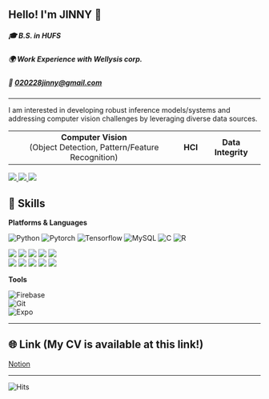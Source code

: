 ## Hello! I'm JINNY 👋

##### 🎓 B.S. in HUFS
##### 🌍 Work Experience with Wellysis corp.
##### 📧 020228jinny@gmail.com

---


I am interested in developing robust inference models/systems and addressing computer vision challenges by leveraging diverse data sources.

<table>
  <tr>
    <td align="center"><b>Computer Vision</b><br>(Object Detection, Pattern/Feature Recognition)</td>
    <td align="center"><b>HCI</b></td>
    <td align="center"><b>Data Integrity</b></td>
  </tr>
</table>

<p align="left">
  <a href="https://plump-krill-86e.notion.site/Portfolio-2924b10395a84814858838f6215ae6bd?pvs=4">
    <img src="https://img.shields.io/badge/Notion-%23000000?style=for-the-badge&logo=notion&logoColor=white"/>
  </a>
  <a href="mailto:020228jinny@gmail.com">
    <img src="https://img.shields.io/badge/Gmail-D14836?style=for-the-badge&logo=gmail&logoColor=white"/>
  </a>
  <a href="https://www.linkedin.com/in/jiin-kim-1928b331a/">
    <img src="https://img.shields.io/badge/LinkedIn-0077B5?style=for-the-badge&logo=linkedin&logoColor=white"/>
  </a>
</p>


## 💪 Skills

**Platforms & Languages**  

![Python](https://img.shields.io/badge/Python-3776AB?style=for-the-badge&logo=python&logoColor=white)
![Pytorch](https://img.shields.io/badge/Pytorch-EE4C2C?style=for-the-badge&logo=pytorch&logoColor=white)
![Tensorflow](https://img.shields.io/badge/TensorFlow-FF6F00?style=for-the-badge&logo=tensorflow&logoColor=white)
![MySQL](https://img.shields.io/badge/MySQL-4479A1?style=for-the-badge&logo=mysql&logoColor=white)
![C](https://img.shields.io/badge/C-3776AB?style=for-the-badge&logo=c&logoColor=white)
![R](https://img.shields.io/badge/R-276DC3?style=for-the-badge&logo=r&logoColor=white)

<p align="left">
  <img src="https://img.shields.io/badge/HTML5-E34F26?style=for-the-badge&logo=html5&logoColor=white"/>
  <img src="https://img.shields.io/badge/CSS3-1572B6?style=for-the-badge&logo=css3&logoColor=white"/>
  <img src="https://img.shields.io/badge/JavaScript-F7DF1E?style=for-the-badge&logo=javascript&logoColor=black"/>
  <img src="https://img.shields.io/badge/ReactNative-20232A?style=for-the-badge&logo=react&logoColor=61DAFB"/>
  <img src="https://img.shields.io/badge/Node.js-43853D?style=for-the-badge&logo=node.js&logoColor=white"/>
  <br>
  <img src="https://img.shields.io/badge/Android-3DDC84?style=for-the-badge&logo=android&logoColor=white"/>
  <img src="https://img.shields.io/badge/iOS-000000?style=for-the-badge&logo=ios&logoColor=white"/>
  <img src="https://img.shields.io/badge/Expo-000020?style=for-the-badge&logo=expo&logoColor=white"/>
  <img src="https://img.shields.io/badge/Firebase-FFCA28?style=for-the-badge&logo=firebase&logoColor=black"/>
  <img src="https://img.shields.io/badge/Git-F05032?style=for-the-badge&logo=git&logoColor=white"/>
  <br>
</p>


**Tools**  

![Firebase](https://img.shields.io/badge/Firebase-FFCA28?style=for-the-badge&logo=firebase&logoColor=black)  
![Git](https://img.shields.io/badge/Git-F05032?style=for-the-badge&logo=git&logoColor=white)  
![Expo](https://img.shields.io/badge/Expo-000020?style=for-the-badge&logo=expo&logoColor=white)  


---


## 🌐 Link (My CV is available at this link!)

[Notion](https://plump-krill-86e.notion.site/Portfolio-2924b10395a84814858838f6215ae6bd?pvs=4)


---

![Hits](https://hits.seeyoufarm.com/api/count/incr/badge.svg?url=https://github.com/jiinkim-maker/jiinkim-maker)

